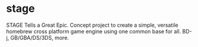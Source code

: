 # stage
STAGE Tells a Great Epic. Concept project to create a simple, versatile homebrew cross platform game engine using one common base for all. BD-j, GB/GBA/DS/3DS, more.
